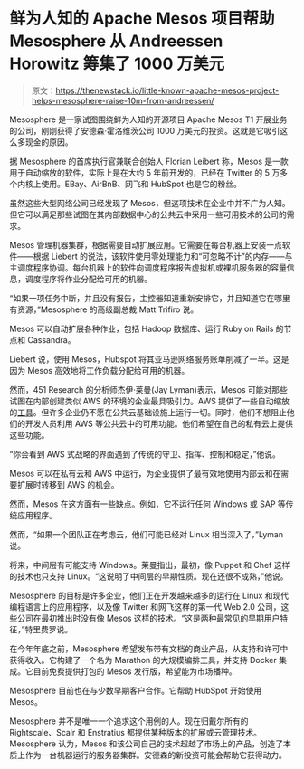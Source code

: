 # 鲜为人知的 Apache Mesos 项目帮助 Mesosphere 从 Andreessen Horowitz 筹集了 1000 万美元

> 原文：<https://thenewstack.io/little-known-apache-mesos-project-helps-mesosphere-raise-10m-from-andreessen/>

Mesosphere 是一家试图围绕鲜为人知的开源项目 Apache Mesos T1 开展业务的公司，刚刚获得了安德森·霍洛维茨公司 1000 万美元的投资。这就是它吸引这么多现金的原因。

据 Mesosphere 的首席执行官兼联合创始人 Florian Leibert 称，Mesos 是一款用于自动缩放的软件，实际上是在大约 5 年前开发的，已经在 Twitter 的 5 万多个内核上使用。EBay、AirBnB、网飞和 HubSpot 也是它的粉丝。

虽然这些大型网络公司已经发现了 Mesos，但这项技术在企业中并不广为人知。但它可以满足那些试图在其内部数据中心的公共云中采用一些可用技术的公司的需求。

Mesos 管理机器集群，根据需要自动扩展应用。它需要在每台机器上安装一点软件——根据 Liebert 的说法，该软件使用零处理能力和“可忽略不计”的内存——与主调度程序协调。每台机器上的软件向调度程序报告虚拟机或裸机服务器的容量信息，调度程序将作业分配给可用的机器。

“如果一项任务中断，并且没有报告，主控器知道重新安排它，并且知道它在哪里有资源，”Mesosphere 的高级副总裁 Matt Trifiro 说。

Mesos 可以自动扩展各种作业，包括 Hadoop 数据库、运行 Ruby on Rails 的节点和 Cassandra。

Liebert 说，使用 Mesos，Hubspot 将其亚马逊网络服务账单削减了一半。这是因为 Mesos 高效地将工作负载分配给可用的机器。

然而，451 Research 的分析师杰伊·莱曼(Jay Lyman)表示，Mesos 可能对那些试图在内部创建类似 AWS 的环境的企业最具吸引力。AWS 提供了一些自动缩放的[工具](http://aws.amazon.com/autoscaling/ "AWS")。但许多企业仍不愿在公共云基础设施上运行一切。同时，他们不想阻止他们的开发人员利用 AWS 等公共云中的可用功能。他们希望在自己的私有云上提供这些功能。

“你会看到 AWS 式战略的界面遇到了传统的守卫、指挥、控制和稳定，”他说。

Mesos 可以在私有云和 AWS 中运行，为企业提供了最有效地使用内部云和在需要扩展时转移到 AWS 的机会。

然而，Mesos 在这方面有一些缺点。例如，它不运行任何 Windows 或 SAP 等传统应用程序。

然而，“如果一个团队正在考虑云，他们可能已经对 Linux 相当深入了，”Lyman 说。

将来，中间层有可能支持 Windows。莱曼指出，最初，像 Puppet 和 Chef 这样的技术也只支持 Linux。“这说明了中间层的早期性质。现在还很不成熟，”他说。

Mesosphere 的目标是许多企业，他们正在开发越来越多的运行在 Linux 和现代编程语言上的应用程序，以及像 Twitter 和网飞这样的第一代 Web 2.0 公司，这些公司在最初推出时没有像 Mesos 这样的技术。“这是两种最常见的早期用户特征，”特里费罗说。

在今年年底之前，Mesosphere 希望发布带有文档的商业产品，从支持和许可中获得收入。它构建了一个名为 Marathon 的大规模编排工具，并支持 Docker 集成。它目前免费提供打包的 Mesos 发行版，希望能为市场播种。

Mesosphere 目前也在与少数早期客户合作。它帮助 HubSpot 开始使用 Mesos。

Mesosphere 并不是唯一一个追求这个用例的人。现在归戴尔所有的 Rightscale、Scalr 和 Enstratius 都提供某种版本的扩展或云管理技术。Mesosphere 认为，Mesos 和该公司自己的技术超越了市场上的产品，创造了本质上作为一台机器运行的服务器集群。安德森的新投资可能会帮助它获得动力。

<svg xmlns:xlink="http://www.w3.org/1999/xlink" viewBox="0 0 68 31" version="1.1"><title>Group</title> <desc>Created with Sketch.</desc></svg>